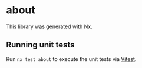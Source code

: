 # about

This library was generated with [Nx](https://nx.dev).

## Running unit tests

Run `nx test about` to execute the unit tests via [Vitest](https://vitest.dev/).
